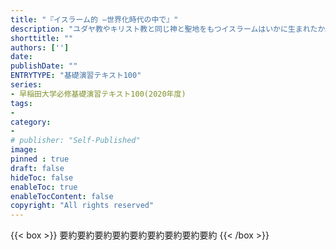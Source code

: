 ```yaml
---
title: "『イスラーム的 ―世界化時代の中で』"
description: "ユダヤ教やキリスト教と同じ神と聖地をもつイスラームはいかに生まれたか。また、近年過激さを増すいわゆる「イスラム原理主義」とは何か。イスラームの基礎と思想的背景を解説し、サウディアラビアのワッハーブ主義や一九七〇年代以降の「イスラーム復興」の動きの中から二一世紀の動向を予見した、イスラームへの理解を深める必読書。"
shorttitle: ""
authors: ['']
date: 
publishDate: ""
ENTRYTYPE: "基礎演習テキスト100"
series:
- 早稲田大学必修基礎演習テキスト100(2020年度)
tags: 
- 
category: 
- 
# publisher: "Self-Published"
image: 
pinned : true
draft: false
hideToc: false
enableToc: true
enableTocContent: false
copyright: "All rights reserved"
---
```


{{< box >}}
要約要約要約要約要約要約要約要約要約
{{< /box >}}